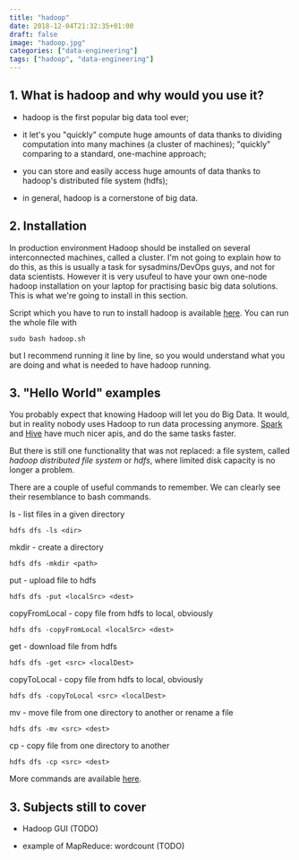 ```yaml
---
title: "hadoop"
date: 2018-12-04T21:32:35+01:00
draft: false
image: "hadoop.jpg"
categories: ["data-engineering"]
tags: ["hadoop", "data-engineering"]
---
```


## 1. What is hadoop and why would you use it?

* hadoop is the first popular big data tool ever;

* it let's you "quickly" compute huge amounts of data thanks to dividing computation into many machines (a cluster of machines); "quickly" comparing to a standard, one-machine approach;

* you can store and easily access huge amounts of data thanks to hadoop's distributed file system (hdfs);

* in general, hadoop is a cornerstone of big data.


## 2. Installation

In production environment Hadoop should be installed on several interconnected machines, called a cluster. I'm not going to explain how to do this, as this is usually a task for sysadmins/DevOps guys, and not for data scientists. However it is very usufeul to have your own one-node hadoop installation on your laptop for practising basic big data solutions. This is what we're going to install in this section.

Script which you have to run to install hadoop is available [here](hadoop.sh). You can run the whole file with
```
sudo bash hadoop.sh
```
but I recommend running it line by line, so you would understand what you are doing and what is needed to have hadoop running.


## 3. "Hello World" examples

You probably expect that knowing Hadoop will let you do Big Data. It would, but in reality nobody uses Hadoop to run data processing anymore. [Spark](https://tomis9.github.io/post/spark) and [Hive](https://tomis9.github.io/post/hive) have much nicer apis, and do the same tasks faster.

But there is still one functionality that was not replaced: a file system, called *hadoop distributed file system* or *hdfs*, where limited disk capacity is no longer a problem.


There are a couple of useful commands to remember. We can clearly see their resemblance to bash commands.

ls - list files in a given directory
```
hdfs dfs -ls <dir>
```

mkdir - create a directory
```
hdfs dfs -mkdir <path>
```

put - upload file to hdfs
```
hdfs dfs -put <localSrc> <dest>
```

copyFromLocal - copy file from hdfs to local, obviously
```
hdfs dfs -copyFromLocal <localSrc> <dest>
```

get - download file from hdfs
```
hdfs dfs -get <src> <localDest>
```

copyToLocal - copy file from hdfs to local, obviously
```
hdfs dfs -copyToLocal <src> <localDest>
```

mv - move file from one directory to another or rename a file
```
hdfs dfs -mv <src> <dest>
```

cp - copy file from one directory to another
```
hdfs dfs -cp <src> <dest>
```

More commands are available [here](https://data-flair.training/blogs/top-hadoop-hdfs-commands-tutorial/).

## 3. Subjects still to cover

* Hadoop GUI (TODO)

* example of MapReduce: wordcount (TODO)
